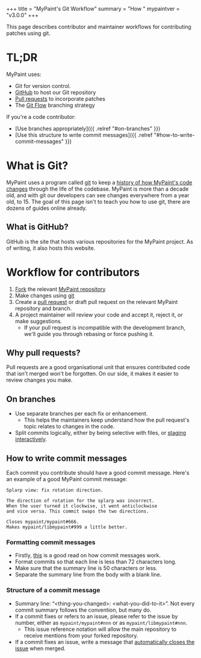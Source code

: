 +++
title = "MyPaint's Git Workflow"
summary = "How  "
mypaintver = "v3.0.0"
+++

This page describes contributor and maintainer workflows for contributing patches using git.

# TL;DR
MyPaint uses:
- Git for version control.
- [GitHub][github] to host our Git repository
- [Pull requests][pull-request] to incorporate patches
- The [Git Flow][git-flow] branching strategy

If you're a code contributor:
- [Use branches appropriately]({{ .relref "#on-branches" }})
- [Use this structure to write commit messages]({{ .relref "#how-to-write-commit-messages" }})

# What is Git?
MyPaint uses a program called [git][git] to keep a [history of how MyPaint's code changes](https://en.wikipedia.org/wiki/Distributed_version_control) through the life of the codebase.
MyPaint is more than a decade old, and with git our developers can see changes everywhere from a year old, to 15. The goal of this page isn't to teach you how to use git, there are dozens of guides online already.

## What is GitHub?
GitHub is the site that hosts various repositories for the MyPaint project. As of writing, it also hosts this website.

# Workflow for contributors
1. [Fork][fork] the relevant [MyPaint repository][github]
2. Make changes using [git][git]
3. Create a [pull request][pull-request] or draft pull request on the relevant MyPaint repository and branch.
4. A project maintainer will review your code and accept it, reject it, or make suggestions.
    - If your pull request is incompatible with the development branch, we'll guide you through rebasing or force pushing it.

## Why pull requests?
Pull requests are a good organisational unit that ensures contributed code that isn't merged won't be forgotten.
On our side, it makes it easier to review changes you make.

## On branches
- Use separate branches per each fix or enhancement.
    - This helps the maintainers keep understand how the pull request's topic relates to changes in the code.
- Split commits logically, either by being selective with files, or [staging interactively][interactive-staging].

## How to write commit messages
Each commit you contribute should have a good commit message. Here's an example of a good MyPaint commit message:

```
Splarp view: fix rotation direction.

The direction of rotation for the splarp was incorrect.
When the user turned it clockwise, it went anticlockwise
and vice versa. This commit swaps the two directions.

Closes mypaint/mypaint#666.
Makes mypaint/libmypaint#999 a little better.
```

### Formatting commit messages
- Firstly, [this][commit-messages] is a good read on how commit messages work.
- Format commits so that each line is less than 72 characters long.
- Make sure that the summary line is 50 characters or less.
- Separate the summary line from the body with a blank line.

### Structure of a commit message
- Summary line: “\<thing-you-changed\>: \<what-you-did-to-it\>”. Not every commit summary follows the convention, but many do.
- If a commit fixes or refers to an issue, please refer to the issue by number, either as `mypaint/mypaint#nnn` or as `mypaint/libmypaint#nnn`.
    - This issue reference notation will allow the main repository to receive mentions from your forked repository.
- If a commit fixes an issue, write a message that [automatically closes the issue][closing-issues] when merged.

[git]: https://git-scm.com/
[github]: https://github.com/mypaint/
[git-flow]: https://www.gitkraken.com/learn/git/git-flow
[fork]: https://docs.github.com/en/pull-requests/collaborating-with-pull-requests/working-with-forks/fork-a-repo
[pull-request]:https://docs.github.com/en/pull-requests/collaborating-with-pull-requests/proposing-changes-to-your-work-with-pull-requests/about-pull-requests
[interactive-staging]: https://git-scm.com/book/en/v2/Git-Tools-Interactive-Staging
[commit-messages]: https://git-scm.com/book/en/v2/Git-Tools-Interactive-Staging
[closing-issues]: https://docs.github.com/en/issues/tracking-your-work-with-issues/linking-a-pull-request-to-an-issue

